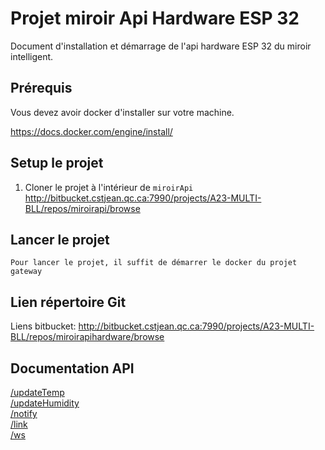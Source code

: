# Projet miroir Api Hardware ESP 32

Document d'installation et démarrage de l'api hardware ESP 32 du miroir intelligent.

## Prérequis

Vous devez avoir docker d'installer sur votre machine.

https://docs.docker.com/engine/install/

## Setup le projet

1. Cloner le projet à l'intérieur de `miroirApi` http://bitbucket.cstjean.qc.ca:7990/projects/A23-MULTI-BLL/repos/miroirapi/browse

## Lancer le projet

    Pour lancer le projet, il suffit de démarrer le docker du projet gateway

## Lien répertoire Git

Liens bitbucket: http://bitbucket.cstjean.qc.ca:7990/projects/A23-MULTI-BLL/repos/miroirapihardware/browse

## Documentation API

[/updateTemp](./docsRoute/updateTemp.md) \
[/updateHumidity](./docsRoute/updateHumidity.md) \
[/notify](./docsRoute/notify.md) \
[/link](./docsRoute/link.md) \
[/ws](./docsRoute/ws.md)


